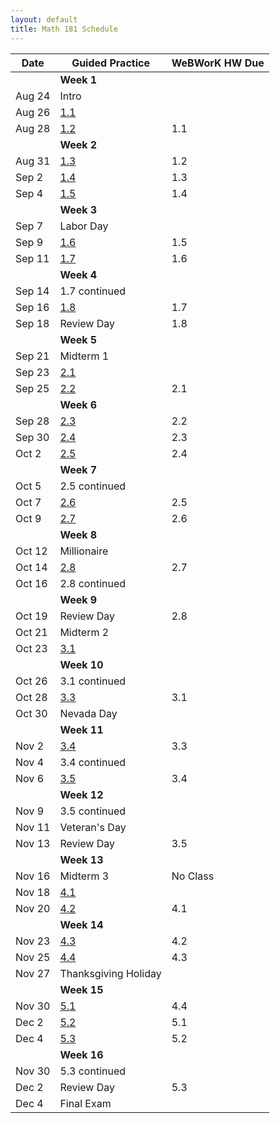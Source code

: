 ```yaml
---
layout: default
title: Math 181 Schedule
---
```


| Date   	| Guided Practice 	| WeBWorK HW Due 	|
|--------	|---------	|-----------------	|
| 	| **Week 1**      	| |
| Aug 24 	| Intro  |                	|
| Aug 26 	| [1.1](/NSC-Math-181/GP1.1.html)  |                	|
| Aug 28 	| [1.2](/NSC-Math-181/GP1.2.html)  | 1.1            	|
|     	|   **Week 2**      	|                 	|                	
| Aug 31 	| [1.3](/NSC-Math-181/GP1.3.html)  | 1.2            	|
| Sep 2 		| [1.4](/NSC-Math-181/GP1.4.html)  | 1.3            	|
| Sep 4 		| [1.5](/NSC-Math-181/GP1.5.html)  | 1.4            	|   
|     	|   **Week 3**      	|                 	|                	
| Sep 7 	| Labor Day  |             	|
| Sep 9 		| [1.6](/NSC-Math-181/GP1.6.html)  | 1.5            	|
| Sep 11 		| [1.7](/NSC-Math-181/GP1.7.html)  | 1.6            	|    
|     	|   **Week 4**      	|                 	|  
| Sep 14 	| 1.7 continued  |             	|              	
| Sep 16 	| [1.8](/NSC-Math-181/GP1.8.html)  | 1.7            	|
| Sep 18 		| Review Day  | 1.8            	| 
|     	|   **Week 5**      	|                 	|                	
| Sep 21 	| Midterm 1  |             	|
| Sep 23 		| [2.1](/NSC-Math-181/GP2.1.html)  |             	|
| Sep 25 		| [2.2](/NSC-Math-181/GP2.2.html)  | 2.1            	|    
|     	|   **Week 6**      	|                 	|                	
| Sep 28 	| [2.3](/NSC-Math-181/GP2.3.html)  | 2.2            	|
| Sep 30 		| [2.4](/NSC-Math-181/GP2.4.html)  | 2.3            	|
| Oct 2 		| [2.5](/NSC-Math-181/GP2.5.html)  | 2.4            	|    
|     	|   **Week 7**      	|                 	|                	
| Oct 5  	| 2.5 continued |             	|
| Oct 7 		| [2.6](/NSC-Math-181/GP2.6.html)  | 2.5            	|
| Oct 9 		| [2.7](/NSC-Math-181/GP2.7.html)  | 2.6            	|
|     	|   **Week 8**      	|                 	|                	
| Oct 12  	| Millionaire  |             	|
| Oct 14 	| [2.8](/NSC-Math-181/GP2.8.html)  | 2.7          	|
| Oct 16 	| 2.8 continued |            	|
|     	|   **Week 9**      	|                 	|           
| Oct 19 	| Review Day | 2.8           	|     	
| Oct 21  	| Midterm 2 |             	|
| Oct 23 	| [3.1](/NSC-Math-181/GP3.1.html)  |             	|
|     	|   **Week 10**      	|                 	|                	
| Oct 26 	| 3.1 continued  |          	|
| Oct 28 		| [3.3](/NSC-Math-181/GP3.3.html)  | 3.1            	|
| Oct 30 	| Nevada Day  |          	|
|     	|   **Week 11**      	|                 	|                	
| Nov 2 	| [3.4](/NSC-Math-181/GP3.4.html)  |  3.3           	|
| Nov 4 		| 3.4 continued  |             	|
| Nov 6 	| [3.5](/NSC-Math-181/GP3.4.html)  |  3.4           	|
|     	|   **Week 12**      	|                 	|                	
| Nov 9 	| 3.5 continued  |          	|
| Nov 11 		| Veteran's Day  |              	|
| Nov 13 	| Review Day  | 3.5             	|
|     	|   **Week 13**      	|                 	|  
| Nov 16 	| Midterm 3   | No Class      	|
| Nov 18 	| [4.1](/NSC-Math-181/GP4.1.html)  |             	|
| Nov 20 	| [4.2](/NSC-Math-181/GP4.2.html)  |  4.1           	|
|     	|   **Week 14**      	|                 	|  
| Nov 23 	| [4.3](/NSC-Math-181/GP4.3.html)  |  4.2           	|
| Nov 25 	| [4.4](/NSC-Math-181/GP4.4.html)  |  4.3           	|
| Nov 27 	| Thanksgiving Holiday  |       	|
|     	|   **Week 15**      	|                 	|  
| Nov 30 	| [5.1](/NSC-Math-181/GP4.3.html)  |  4.4           	|
| Dec 2 	| [5.2](/NSC-Math-181/GP4.4.html)  |  5.1           	|
| Dec 4 	| [5.3](/NSC-Math-181/GP4.4.html)  |  5.2           	|
|     	|   **Week 16**      	|                 	|  
| Nov 30 	| 5.3 continued  |             	|
| Dec 2 	| Review Day  |  5.3           	|
| Dec 4 	| Final Exam  |             	|
